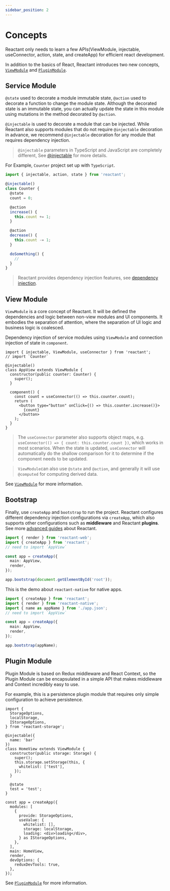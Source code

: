 ```yaml
---
sidebar_position: 2
---
```


# Concepts

Reactant only needs to learn a few APIs(ViewModule, injectable, useConnector, action, state, and createApp) for efficient react development.

In addition to the basics of React, Reactant introduces two new concepts, [`ViewModule`](#view-module) and [`PluginModule`](#plugin-module).

## Service Module

`@state` used to decorate a module immutable state, `@action` used to decorate a function to change the module state. Although the decorated state is an immutable state, you can actually update the state in this module using mutations in the method decorated by `@action`.

`@injectable` is used to decorate a module that can be injected. While Reactant also supports modules that do not require `@injectable` decoration in advance, we recommend `@injectable` decoration for any module that requires dependency injection.

> `@injectable` parameters in TypeScript and JavaScript are completely different, See [@injectable](../api/reactant-module/modules/decorators_injectable.md) for more details.

For Example, `Counter` project set up with `TypeScript`.

```ts
import { injectable, action, state } from 'reactant';

@injectable()
class Counter {
  @state
  count = 0;

  @action
  increase() {
    this.count += 1;
  }

  @action
  decrease() {
    this.count -= 1;
  }

  doSomething() {
    //
  }
}
```

> Reactant provides dependency injection features, see [dependency injection](../advanced-guides//di.md).

## View Module

`ViewModule` is a core concept of Reactant. It will be defined the dependencies and logic between non-view modules and UI components. It embodies the separation of attention, where the separation of UI logic and business logic is coalesced.

Dependency injection of service modules using `ViewModule` and connection injection of state in `component`.

```tsx
import { injectable, ViewModule, useConnector } from 'reactant';
// import `Counter`

@injectable()
class AppView extends ViewModule {
  constructor(public counter: Counter) {
    super();
  }

  component() {
    const count = useConnector(() => this.counter.count);
    return (
      <button type="button" onClick={() => this.counter.increase()}>
        {count}
      </button>
    );
  }
}
```

> The `useConnector` parameter also supports object maps, e.g. `useConnector(() => { count: this.counter.count })`, which works in most scenarios. When the state is updated, `useConnector` will automatically do the shallow comparison for it to determine if the component needs to be updated.

> `ViewModule`can also use `@state` and `@action`, and generally it will use `@computed` for computing derived data.

See [`ViewModule`](../api/reactant-module/classes/core_view.ViewModule.md) for more information.

## Bootstrap

Finally, use `createApp` and `bootstrap` to run the project. Reactant configures different dependency injection configurations via `createApp`, which also supports other configurations such as **middleware** and Reactant **plugins**. See more [advanced guides](../advanced-guides/hooks.md) about Reactant.

```ts
import { render } from 'reactant-web';
import { createApp } from 'reactant';
// need to import `AppView`

const app = createApp({
  main: AppView,
  render,
});

app.bootstrap(document.getElementById('root'));
```

This is the demo about `reactant-native` for native apps.

```ts
import { createApp } from 'reactant';
import { render } from 'reactant-native';
import { name as appName } from './app.json';
// need to import `AppView`

const app = createApp({
  main: AppView,
  render,
});

app.bootstrap(appName);
```

## Plugin Module

Plugin Module is based on Redux middleware and React Context, so the Plugin Module can be encapsulated in a simple API that makes middleware and Context incredibly easy to use.

For example, this is a persistence plugin module that requires only simple configuration to achieve persistence.

```tsx
import {
  StorageOptions,
  localStorage,
  IStorageOptions,
} from 'reactant-storage';

@injectable({
  name: 'bar'
})
class HomeView extends ViewModule {
  constructor(public storage: Storage) {
    super();
    this.storage.setStorage(this, {
      whitelist: ['test'],
    });
  }

  @state
  test = 'test';
}

const app = createApp({
  modules: [
    {
      provide: StorageOptions,
      useValue: {
        whitelist: [],
        storage: localStorage,
        loading: <div>loading</div>,
      } as IStorageOptions,
    },
  ],
  main: HomeView,
  render,
  devOptions: {
    reduxDevTools: true,
  },
});
```

See [`PluginModule`](../api/reactant-module/classes/core_plugin.PluginModule.md) for more information.
